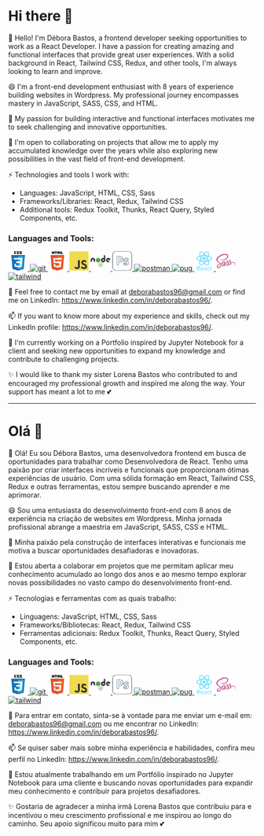 # Hi there 👋

👋 Hello! I'm Débora Bastos, a frontend developer seeking opportunities to work as a React Developer. I have a passion for creating amazing and functional interfaces that provide great user experiences. With a solid background in React, Tailwind CSS, Redux, and other tools, I'm always looking to learn and improve.

😄 I'm a front-end development enthusiast with 8 years of experience building websites in Wordpress. My professional journey encompasses mastery in JavaScript, SASS, CSS, and HTML.

💖 My passion for building interactive and functional interfaces motivates me to seek challenging and innovative opportunities.

👯 I'm open to collaborating on projects that allow me to apply my accumulated knowledge over the years while also exploring new possibilities in the vast field of front-end development.

⚡ Technologies and tools I work with:
- Languages: JavaScript, HTML, CSS, Sass
- Frameworks/Libraries: React, Redux, Tailwind CSS
- Additional tools: Redux Toolkit, Thunks, React Query, Styled Components, etc.

<h3 align="left">Languages and Tools:</h3>
<p align="left"> <a href="https://www.w3schools.com/css/" target="_blank" rel="noreferrer"> <img src="https://raw.githubusercontent.com/devicons/devicon/master/icons/css3/css3-original-wordmark.svg" alt="css3" width="40" height="40"/> </a> <a href="https://git-scm.com/" target="_blank" rel="noreferrer"> <img src="https://www.vectorlogo.zone/logos/git-scm/git-scm-icon.svg" alt="git" width="40" height="40"/> </a> <a href="https://www.w3.org/html/" target="_blank" rel="noreferrer"> <img src="https://raw.githubusercontent.com/devicons/devicon/master/icons/html5/html5-original-wordmark.svg" alt="html5" width="40" height="40"/> </a> <a href="https://developer.mozilla.org/en-US/docs/Web/JavaScript" target="_blank" rel="noreferrer"> <img src="https://raw.githubusercontent.com/devicons/devicon/master/icons/javascript/javascript-original.svg" alt="javascript" width="40" height="40"/> </a> <a href="https://nodejs.org" target="_blank" rel="noreferrer"> <img src="https://raw.githubusercontent.com/devicons/devicon/master/icons/nodejs/nodejs-original-wordmark.svg" alt="nodejs" width="40" height="40"/> </a> <a href="https://www.photoshop.com/en" target="_blank" rel="noreferrer"> <img src="https://raw.githubusercontent.com/devicons/devicon/master/icons/photoshop/photoshop-line.svg" alt="photoshop" width="40" height="40"/> </a> <a href="https://postman.com" target="_blank" rel="noreferrer"> <img src="https://www.vectorlogo.zone/logos/getpostman/getpostman-icon.svg" alt="postman" width="40" height="40"/> </a> <a href="https://pugjs.org" target="_blank" rel="noreferrer"> <img src="https://cdn.worldvectorlogo.com/logos/pug.svg" alt="pug" width="40" height="40"/> </a> <a href="https://reactjs.org/" target="_blank" rel="noreferrer"> <img src="https://raw.githubusercontent.com/devicons/devicon/master/icons/react/react-original-wordmark.svg" alt="react" width="40" height="40"/> </a> <a href="https://sass-lang.com" target="_blank" rel="noreferrer"> <img src="https://raw.githubusercontent.com/devicons/devicon/master/icons/sass/sass-original.svg" alt="sass" width="40" height="40"/> </a> <a href="https://tailwindcss.com/" target="_blank" rel="noreferrer"> <img src="https://www.vectorlogo.zone/logos/tailwindcss/tailwindcss-icon.svg" alt="tailwind" width="40" height="40"/> </a> </p>

💬 Feel free to contact me by email at deborabastos96@gmail.com or find me on LinkedIn: https://www.linkedin.com/in/deborabastos96/.

📫 If you want to know more about my experience and skills, check out my LinkedIn profile: https://www.linkedin.com/in/deborabastos96/.

🔭 I'm currently working on a Portfolio inspired by Jupyter Notebook for a client and seeking new opportunities to expand my knowledge and contribute to challenging projects.

✨ I would like to thank my sister Lorena Bastos who contributed to and encouraged my professional growth and inspired me along the way. Your support has meant a lot to me 💕

---------------------
 # Olá 👋
 
👋 Olá! Eu sou Débora Bastos, uma desenvolvedora frontend em busca de oportunidades para trabalhar como Desenvolvedora de React. Tenho uma paixão por criar interfaces incríveis e funcionais que proporcionam ótimas experiências de usuário. Com uma sólida formação em React, Tailwind CSS, Redux e outras ferramentas, estou sempre buscando aprender e me aprimorar.

😄 Sou uma entusiasta do desenvolvimento front-end com 8 anos de experiência na criação de websites em Wordpress. Minha jornada profissional abrange a maestria em JavaScript, SASS, CSS e HTML.

💖 Minha paixão pela construção de interfaces interativas e funcionais me motiva a buscar oportunidades desafiadoras e inovadoras.

👯 Estou aberta a colaborar em projetos que me permitam aplicar meu conhecimento acumulado ao longo dos anos e ao mesmo tempo explorar novas possibilidades no vasto campo do desenvolvimento front-end.

⚡ Tecnologias e ferramentas com as quais trabalho:
- Linguagens: JavaScript, HTML, CSS, Sass
- Frameworks/Bibliotecas: React, Redux, Tailwind CSS
- Ferramentas adicionais: Redux Toolkit, Thunks, React Query, Styled Components, etc.

<h3 align="left">Languages and Tools:</h3>
<p align="left"> <a href="https://www.w3schools.com/css/" target="_blank" rel="noreferrer"> <img src="https://raw.githubusercontent.com/devicons/devicon/master/icons/css3/css3-original-wordmark.svg" alt="css3" width="40" height="40"/> </a> <a href="https://git-scm.com/" target="_blank" rel="noreferrer"> <img src="https://www.vectorlogo.zone/logos/git-scm/git-scm-icon.svg" alt="git" width="40" height="40"/> </a> <a href="https://www.w3.org/html/" target="_blank" rel="noreferrer"> <img src="https://raw.githubusercontent.com/devicons/devicon/master/icons/html5/html5-original-wordmark.svg" alt="html5" width="40" height="40"/> </a> <a href="https://developer.mozilla.org/en-US/docs/Web/JavaScript" target="_blank" rel="noreferrer"> <img src="https://raw.githubusercontent.com/devicons/devicon/master/icons/javascript/javascript-original.svg" alt="javascript" width="40" height="40"/> </a> <a href="https://nodejs.org" target="_blank" rel="noreferrer"> <img src="https://raw.githubusercontent.com/devicons/devicon/master/icons/nodejs/nodejs-original-wordmark.svg" alt="nodejs" width="40" height="40"/> </a> <a href="https://www.photoshop.com/en" target="_blank" rel="noreferrer"> <img src="https://raw.githubusercontent.com/devicons/devicon/master/icons/photoshop/photoshop-line.svg" alt="photoshop" width="40" height="40"/> </a> <a href="https://postman.com" target="_blank" rel="noreferrer"> <img src="https://www.vectorlogo.zone/logos/getpostman/getpostman-icon.svg" alt="postman" width="40" height="40"/> </a> <a href="https://pugjs.org" target="_blank" rel="noreferrer"> <img src="https://cdn.worldvectorlogo.com/logos/pug.svg" alt="pug" width="40" height="40"/> </a> <a href="https://reactjs.org/" target="_blank" rel="noreferrer"> <img src="https://raw.githubusercontent.com/devicons/devicon/master/icons/react/react-original-wordmark.svg" alt="react" width="40" height="40"/> </a> <a href="https://sass-lang.com" target="_blank" rel="noreferrer"> <img src="https://raw.githubusercontent.com/devicons/devicon/master/icons/sass/sass-original.svg" alt="sass" width="40" height="40"/> </a> <a href="https://tailwindcss.com/" target="_blank" rel="noreferrer"> <img src="https://www.vectorlogo.zone/logos/tailwindcss/tailwindcss-icon.svg" alt="tailwind" width="40" height="40"/> </a> </p>

💬 Para entrar em contato, sinta-se à vontade para me enviar um e-mail em: deborabastos96@gmail.com ou me encontrar no LinkedIn: https://www.linkedin.com/in/deborabastos96/.

📫 Se quiser saber mais sobre minha experiência e habilidades, confira meu perfil no LinkedIn: https://www.linkedin.com/in/deborabastos96/.

🔭 Estou atualmente trabalhando em um Portfólio inspirado no Jupyter Notebook para uma cliente e buscando novas oportunidades para expandir meu conhecimento e contribuir para projetos desafiadores.

✨ Gostaria de agradecer a minha irmã Lorena Bastos que contribuiu para e incentivou o meu crescimento profissional e me inspirou ao longo do caminho. Seu apoio significou muito para mim 💕
